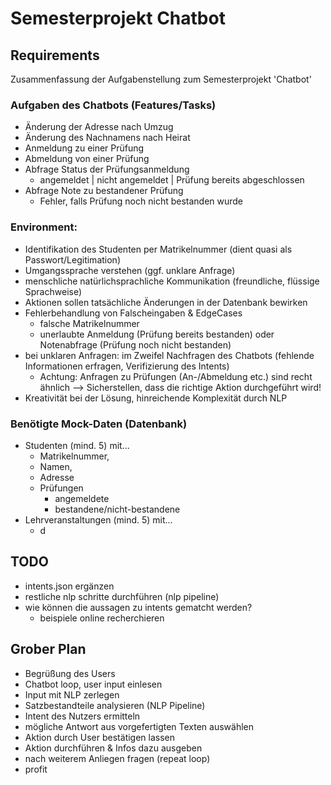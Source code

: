 # Semesterprojekt Chatbot

## Requirements

Zusammenfassung der Aufgabenstellung zum Semesterprojekt 'Chatbot'

### Aufgaben des Chatbots (Features/Tasks)

- Änderung der Adresse nach Umzug
- Änderung des Nachnamens nach Heirat
- Anmeldung zu einer Prüfung
- Abmeldung von einer Prüfung
- Abfrage Status der Prüfungsanmeldung
  - angemeldet | nicht angemeldet | Prüfung bereits abgeschlossen
- Abfrage Note zu bestandener Prüfung
  - Fehler, falls Prüfung noch nicht bestanden wurde

### Environment:

- Identifikation des Studenten per Matrikelnummer (dient quasi als Passwort/Legitimation)
- Umgangssprache verstehen (ggf. unklare Anfrage)
- menschliche natürlichsprachliche Kommunikation (freundliche, flüssige Sprachweise)
- Aktionen sollen tatsächliche Änderungen in der Datenbank bewirken
- Fehlerbehandlung von Falscheingaben & EdgeCases
  - falsche Matrikelnummer
  - unerlaubte Anmeldung (Prüfung bereits bestanden) oder Notenabfrage (Prüfung noch nicht bestanden)
- bei unklaren Anfragen: im Zweifel Nachfragen des Chatbots (fehlende Informationen erfragen, Verifizierung des Intents)
  - Achtung: Anfragen zu Prüfungen (An-/Abmeldung etc.) sind recht ähnlich --> Sicherstellen, dass die richtige Aktion durchgeführt wird!
- Kreativität bei der Lösung, hinreichende Komplexität durch NLP

### Benötigte Mock-Daten (Datenbank)

- Studenten (mind. 5) mit...
  - Matrikelnummer,
  - Namen,
  - Adresse
  - Prüfungen
    - angemeldete
    - bestandene/nicht-bestandene
- Lehrveranstaltungen (mind. 5) mit...
  - d

## TODO

- intents.json ergänzen
- restliche nlp schritte durchführen (nlp pipeline)
- wie können die aussagen zu intents gematcht werden?
  - beispiele online recherchieren

## Grober Plan

- Begrüßung des Users
- Chatbot loop, user input einlesen
- Input mit NLP zerlegen
- Satzbestandteile analysieren (NLP Pipeline)
- Intent des Nutzers ermitteln
- mögliche Antwort aus vorgefertigten Texten auswählen
- Aktion durch User bestätigen lassen
- Aktion durchführen & Infos dazu ausgeben
- nach weiterem Anliegen fragen (repeat loop)
- profit

